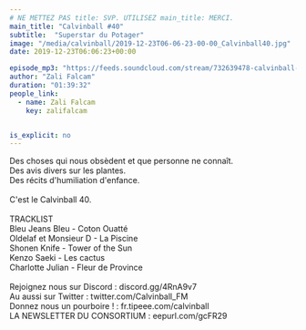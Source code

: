 ```yaml
---
# NE METTEZ PAS title: SVP. UTILISEZ main_title: MERCI.
main_title: "Calvinball #40"
subtitle:  "Superstar du Potager"
image: "/media/calvinball/2019-12-23T06-06-23-00-00_Calvinball40.jpg"
date: 2019-12-23T06:06:23+00:00

episode_mp3: "https://feeds.soundcloud.com/stream/732639478-calvinball-radio-calvinball-40-superstar-du-potager.mp3"
author: "Zali Falcam"
duration: "01:39:32"
people_link: 
  - name: Zali Falcam
    key: zalifalcam


is_explicit: no
---
```


<PodcastHeader/>

<!-- ECRIRE LA DESCRIPTION DE L'EPISODE SOUS CETTE LIGNE -->
Des choses qui nous obsèdent et que personne ne connaît.<br>Des avis divers sur les plantes.<br>Des récits d'humiliation d'enfance.<br><br>C'est le Calvinball 40.<br><br>TRACKLIST<br>Bleu Jeans Bleu - Coton Ouatté<br>Oldelaf et Monsieur D - La Piscine<br>Shonen Knife - Tower of the Sun<br>Kenzo Saeki - Les cactus<br>Charlotte Julian - Fleur de Province<br><br>Rejoignez nous sur Discord : discord.gg/4RnA9v7<br>Au aussi sur Twitter : twitter.com/Calvinball_FM<br>Donnez nous un pourboire ! : fr.tipeee.com/calvinball<br>LA NEWSLETTER DU CONSORTIUM : eepurl.com/gcFR29

